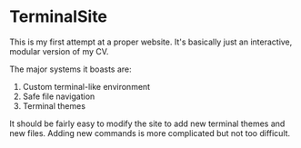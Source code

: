 # TerminalSite

This is my first attempt at a proper website. It's basically just an interactive, modular version of my CV.

The major systems it boasts are:
1. Custom terminal-like environment
2. Safe file navigation
3. Terminal themes


It should be fairly easy to modify the site to add new terminal themes and new files. Adding new commands is more complicated but not too difficult.